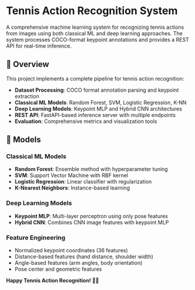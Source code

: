 # Tennis Action Recognition System

A comprehensive machine learning system for recognizing tennis actions from images using both classical ML and deep learning approaches. The system processes COCO-format keypoint annotations and provides a REST API for real-time inference.

## 🎾 Overview

This project implements a complete pipeline for tennis action recognition:

- **Dataset Processing**: COCO format annotation parsing and keypoint extraction
- **Classical ML Models**: Random Forest, SVM, Logistic Regression, K-NN
- **Deep Learning Models**: Keypoint MLP and Hybrid CNN architectures
- **REST API**: FastAPI-based inference server with multiple endpoints
- **Evaluation**: Comprehensive metrics and visualization tools

## 🤖 Models

### Classical ML Models
- **Random Forest**: Ensemble method with hyperparameter tuning
- **SVM**: Support Vector Machine with RBF kernel
- **Logistic Regression**: Linear classifier with regularization
- **K-Nearest Neighbors**: Instance-based learning

### Deep Learning Models
- **Keypoint MLP**: Multi-layer perceptron using only pose features
- **Hybrid CNN**: Combines CNN image features with keypoint MLP

### Feature Engineering
- Normalized keypoint coordinates (36 features)
- Distance-based features (hand distance, shoulder width)
- Angle-based features (arm angles, body orientation)
- Pose center and geometric features

**Happy Tennis Action Recognition! 🎾🤖**

